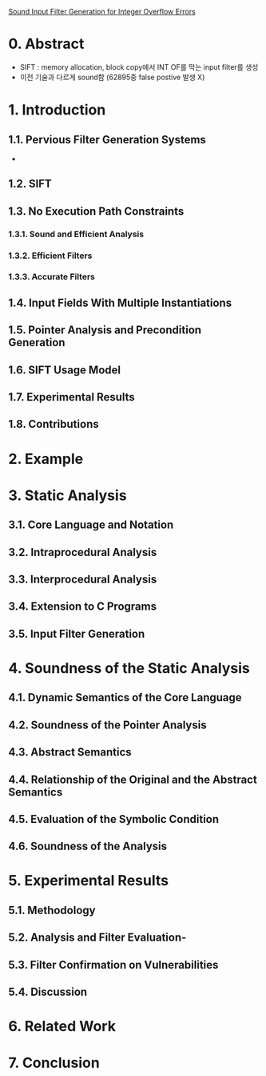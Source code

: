 [Sound Input Filter Generation for Integer Overflow Errors](https://www.cs.toronto.edu/~fanl/papers/sift-popl14.pdf)

# 0. Abstract
- SIFT : memory allocation, block copy에서 INT OF를 막는 input filter를 생성
- 이전 기술과 다르게 sound함 (62895중 false postive 발생 X)

# 1. Introduction
## 1.1. Pervious Filter Generation Systems
- 
## 1.2. SIFT
## 1.3. No Execution Path Constraints
### 1.3.1. Sound and Efficient Analysis
### 1.3.2. Efficient Filters
### 1.3.3. Accurate Filters
## 1.4. Input Fields With Multiple Instantiations
## 1.5. Pointer Analysis and Precondition Generation
## 1.6. SIFT Usage Model
## 1.7. Experimental Results
## 1.8. Contributions
# 2. Example
# 3. Static Analysis
## 3.1. Core Language and Notation
## 3.2. Intraprocedural Analysis
## 3.3. Interprocedural Analysis
## 3.4. Extension to C Programs
## 3.5. Input Filter Generation
# 4. Soundness of the Static Analysis
## 4.1. Dynamic Semantics of the Core Language
## 4.2. Soundness of the Pointer Analysis
## 4.3. Abstract Semantics
## 4.4. Relationship of the Original and the Abstract Semantics
## 4.5. Evaluation of the Symbolic Condition
## 4.6. Soundness of the Analysis
# 5. Experimental Results
## 5.1. Methodology
## 5.2. Analysis and Filter Evaluation-
## 5.3. Filter Confirmation on Vulnerabilities
## 5.4. Discussion
# 6. Related Work

# 7. Conclusion
